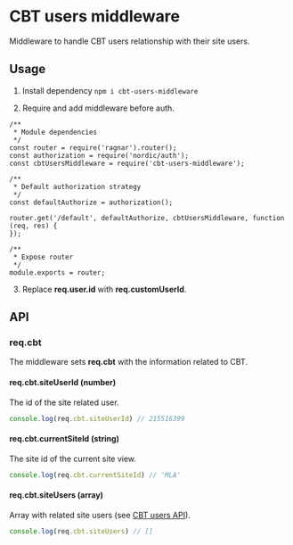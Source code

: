 # CBT users middleware

Middleware to handle CBT users relationship with their site users.

## Usage

1. Install dependency
   `npm i cbt-users-middleware`

2. Require and add middleware before auth.
```
/**
 * Module dependencies
 */
const router = require('ragnar').router();
const authorization = require('nordic/auth');
const cbtUsersMiddleware = require('cbt-users-middleware');

/**
 * Default authorization strategy
 */
const defaultAuthorize = authorization();

router.get('/default', defaultAuthorize, cbtUsersMiddleware, function (req, res) {
});

/**
 * Expose router
 */
module.exports = router;
```

3. Replace **req.user.id** with **req.customUserId**.


## API

### req.cbt

The middleware sets **req.cbt** with the information related to CBT.

#### req.cbt.siteUserId (number)
The id of the site related user.

```js
console.log(req.cbt.siteUserId) // 215516399
```

#### req.cbt.currentSiteId (string)
The site id of the current site view.

```js
console.log(req.cbt.currentSiteId) // 'MLA'
```

#### req.cbt.siteUsers (array)
Array with related site users (see [CBT users API](http://api.internal.ml.com/cbt/users/462143006?caller.scope=admin)).

```js
console.log(req.cbt.siteUsers) // []
```
